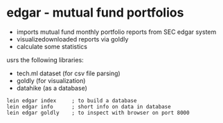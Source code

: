 # edgar - mutual fund portfolios

- imports mutual fund monthly portfolio reports from SEC edgar system
- visualizedownloaded reports via goldly
- calculate some statistics

usrs the following libraries:
- tech.ml dataset (for csv file parsing)
- goldly (for visualization)
- datahike (as a database)

```
lein edgar index     ; to build a database
lein edgar info      ; short info on data in database
lein edgar goldly    ; to inspect with browser on port 8000
```

